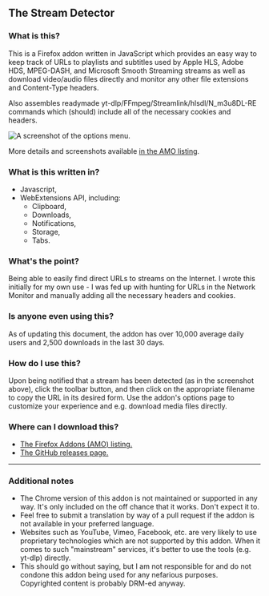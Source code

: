 ## The Stream Detector

### What is this?

This is a Firefox addon written in JavaScript which provides an easy way to keep track of URLs to playlists and subtitles used by Apple HLS, Adobe HDS, MPEG-DASH, and Microsoft Smooth Streaming streams as well as download video/audio files directly and monitor any other file extensions and Content-Type headers.

Also assembles readymade yt-dlp/FFmpeg/Streamlink/hlsdl/N_m3u8DL-RE commands which (should) include all of the necessary cookies and headers.

![A screenshot of the options menu.](https://addons.mozilla.org/user-media/previews/full/274/274526.png)

More details and screenshots available [in the AMO listing](https://addons.mozilla.org/en-US/firefox/addon/hls-stream-detector/).

### What is this written in?

- Javascript,
- WebExtensions API, including:
  - Clipboard,
  - Downloads,
  - Notifications,
  - Storage,
  - Tabs.

### What's the point?

Being able to easily find direct URLs to streams on the Internet. I wrote this initially for my own use - I was fed up with hunting for URLs in the Network Monitor and manually adding all the necessary headers and cookies.

### Is anyone even using this?

As of updating this document, the addon has over 10,000 average daily users and 2,500 downloads in the last 30 days.

### How do I use this?

Upon being notified that a stream has been detected (as in the screenshot above), click the toolbar button, and then click on the appropriate filename to copy the URL in its desired form. Use the addon's options page to customize your experience and e.g. download media files directly.

### Where can I download this?

- [The Firefox Addons (AMO) listing.](https://addons.mozilla.org/en-US/firefox/addon/hls-stream-detector/)
- [The GitHub releases page.](https://github.com/rowrawer/stream-detector/releases)

---

### Additional notes

- The Chrome version of this addon is not maintained or supported in any way. It's only included on the off chance that it works. Don't expect it to.
- Feel free to submit a translation by way of a pull request if the addon is not available in your preferred language.
- Websites such as YouTube, Vimeo, Facebook, etc. are very likely to use proprietary technologies which are not supported by this addon. When it comes to such "mainstream" services, it's better to use the tools (e.g. yt-dlp) directly.
- This should go without saying, but I am not responsible for and do not condone this addon being used for any nefarious purposes. Copyrighted content is probably DRM-ed anyway.
